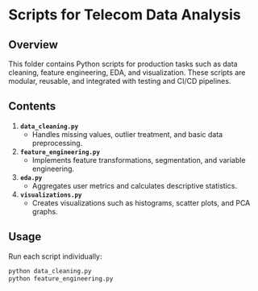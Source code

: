 # Scripts for Telecom Data Analysis

## Overview

This folder contains Python scripts for production tasks such as data cleaning, feature engineering, EDA, and visualization. These scripts are modular, reusable, and integrated with testing and CI/CD pipelines.

## Contents

1. **`data_cleaning.py`**
   - Handles missing values, outlier treatment, and basic data preprocessing.
2. **`feature_engineering.py`**
   - Implements feature transformations, segmentation, and variable engineering.
3. **`eda.py`**
   - Aggregates user metrics and calculates descriptive statistics.
4. **`visualizations.py`**
   - Creates visualizations such as histograms, scatter plots, and PCA graphs.

## Usage

Run each script individually:

```bash
python data_cleaning.py
python feature_engineering.py
```
